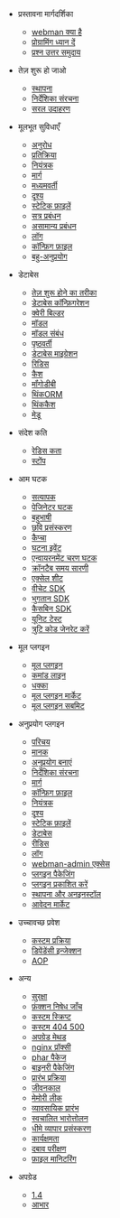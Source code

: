 - प्रस्तावना मार्गदर्शिका

  - [webman क्या है](README.md)
  - [प्रोग्रामिंग ध्यान दें](attention.md)
  - [प्रश्न उत्तर समुदाय](help.md)
  
- तेज़ शुरू हो जाओ
  
  - [स्थापना](install.md)
  - [निर्देशिका संरचना](directory.md)
  - [सरल उदाहरण](tutorial.md)

- मूलभूत सुविधाएँ

  - [अनुरोध](request.md)
  - [प्रतिक्रिया](response.md)
  - [नियंत्रक](controller.md)
  - [मार्ग](route.md)
  - [मध्यमवर्ती](middleware.md)
  - [दृश्य](view.md)
  - [स्टेटिक फ़ाइलें](static.md)
  - [सत्र प्रबंधन](session.md)
  - [असामान्य प्रबंधन](exception.md)
  - [लॉग](log.md)
  - [कॉन्फ़िग फ़ाइल](config.md)
  - [बहु-अनुप्रयोग](multiapp.md)

- डेटाबेस

  - [तेज़ शुरू होने का तरीका](db/tutorial.md)
  - [डेटाबेस कॉन्फ़िगरेशन](db/config.md)
  - [क्वेरी बिल्डर](db/queries.md)
  - [मॉडल](db/model.md)
  - [मॉडल संबंध](db/relationships.md)
  - [पृष्ठवर्ती](db/paginator.md)
  - [डेटाबेस माइग्रेशन](db/migration.md)
  - [रिडिस](db/redis.md)
  - [कैश](db/cache.md)
  - [मॉंगोडीबी](db/mongo.md)
  - [थिंकORM](db/thinkorm.md)
  - [थिंककैश](db/thinkcache.md)
  - [मेडू](db/medoo.md)
  
- संदेश कति
  - [रेडिस कता](queue/redis.md)
  - [स्टोंप](queue/stomp.md)
 
- आम घटक
  - [सत्यापक](components/validation.md)
  - [पेजिनेटर घटक](components/paginator.md)
  - [बहुभाषी](components/translation.md)
  - [छवि प्रसंस्करण](components/image.md)
  - [कैप्चा](components/captcha.md)
  - [घटना इवेंट](components/event.md)
  - [एन्वायरनमेंट चरण घटक](components/env.md)
  - [क्रॉनटैब समय सारणी](components/crontab.md)
  - [एक्सेल शीट](components/excel.md)
  - [वीचेट SDK](components/wechat.md)
  - [भुगतान SDK](components/payment.md)
  - [कैसबिन SDK](components/casbin.md)
  - [यूनिट टेस्ट](components/unitest.md)
  - [त्रुटि कोड जेनरेट करें](components/generate_error_code.md)

- मूल प्लगइन
  - [मूल प्लगइन](plugin/base.md)
  - [कमांड लाइन](plugin/console.md)
  - [धक्का](plugin/push.md)
  - [मूल प्लगइन मार्केट](plugin/market.md)
  - [मूल प्लगइन सबमिट](plugin/create.md)

- अनुप्रयोग प्लगइन
  - [परिचय](app/app.md)
  - [मानक](app/standard.md)
  - [अनुप्रयोग बनाएं](app/create.md)
  - [निर्देशिका संरचना](app/directory.md)
  - [मार्ग](app/route.md)
  - [कॉन्फ़िग फ़ाइल](app/config.md)
  - [नियंत्रक](app/controller.md)
  - [दृश्य](app/view.md)
  - [स्टेटिक फ़ाइलें](app/static.md)
  - [डेटाबेस](app/database.md)
  - [रीडिस](app/redis.md)
  - [लॉग](app/log.md)
  - [webman-admin एक्सेस](app/admin.md)
  - [प्लगइन पैकेजिंग](app/pack.md)
  - [प्लगइन प्रकाशित करें](app/publish.md)
  - [स्थापना और अनइनस्टॉल](app/install.md)
  - [आवेदन मार्केट](app/market.md)

- उच्चावच्छ प्रवेश
  - [कस्टम प्रक्रिया](process.md)
  - [डिपेंडेंसी इन्जेक्शन](di.md)
  - [AOP](aop.md)
  
- अन्य
  - [सुरक्षा](others/security.md)
  - [फ़ंक्शन निषेध जाँच](others/disable-function-check.md)
  - [कस्टम स्क्रिप्ट](others/scripts.md)
  - [कस्टम 404 500](others/custom-error-page.md)
  - [अपग्रेड मेथड](others/upgrade.md)
  - [nginx प्रॉक्सी](others/nginx-proxy.md)
  - [phar पैकेज](others/phar.md)
  - [बाइनरी पैकेजिंग](others/bin.md)
  - [प्रारंभ प्रक्रिया](others/process.md)
  - [जीवनकाल](others/lifecycle.md)
  - [मेमोरी लीक](others/memory-leak.md)
  - [व्यावसायिक प्रारंभ](others/bootstrap.md)
  - [स्वचालित भारोत्तोलन](others/autoload.md)
  - [धीमे व्यापार प्रसंस्करण](others/task.md)
  - [कार्यक्षमता](others/performance.md)
  - [दबाव परीक्षण](others/benchmarks.md)
  - [फ़ाइल मानिटरिंग](others/monitor.md)

- अपग्रेड
  - [1.4](upgrade/1-4.md)
  - [आभार](thanks.md)
